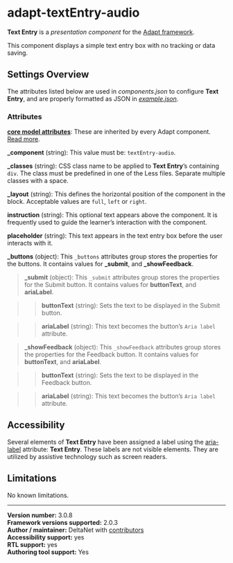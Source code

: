 # adapt-textEntry-audio

**Text Entry** is a *presentation component* for the [Adapt framework](https://github.com/adaptlearning/adapt_framework).   

This component displays a simple text entry box with no tracking or data saving.

## Settings Overview

The attributes listed below are used in *components.json* to configure **Text Entry**, and are properly formatted as JSON in [*example.json*](https://github.com/deltanet/adapt-textEntry-audio/blob/master/example.json).

### Attributes

[**core model attributes**](https://github.com/adaptlearning/adapt_framework/wiki/Core-model-attributes): These are inherited by every Adapt component. [Read more](https://github.com/adaptlearning/adapt_framework/wiki/Core-model-attributes).

**_component** (string): This value must be: `textEntry-audio`.

**_classes** (string): CSS class name to be applied to **Text Entry**’s containing `div`. The class must be predefined in one of the Less files. Separate multiple classes with a space.

**_layout** (string): This defines the horizontal position of the component in the block. Acceptable values are `full`, `left` or `right`.  

**instruction** (string): This optional text appears above the component. It is frequently used to guide the learner’s interaction with the component.  

**placeholder** (string): This text appears in the text entry box before the user interacts with it.  

**_buttons** (object):  This `_buttons` attributes group stores the properties for the buttons. It contains values for **_submit**, and **_showFeedback**.  

>**_submit** (object):  This `_submit` attributes group stores the properties for the Submit button. It contains values for **buttonText**, and **ariaLabel**.  

>>**buttonText** (string): Sets the text to be displayed in the Submit button.    

>>**ariaLabel** (string): This text becomes the button’s `Aria label` attribute.  

>**_showFeedback** (object):  This `_showFeedback` attributes group stores the properties for the Feedback button. It contains values for **buttonText**, and **ariaLabel**.  

>>**buttonText** (string): Sets the text to be displayed in the Feedback button.    

>>**ariaLabel** (string): This text becomes the button’s `Aria label` attribute.

## Accessibility
Several elements of **Text Entry** have been assigned a label using the [aria-label](https://github.com/adaptlearning/adapt_framework/wiki/Aria-Labels) attribute: **Text Entry**. These labels are not visible elements. They are utilized by assistive technology such as screen readers.   

## Limitations

No known limitations.  

----------------------------
**Version number:**  3.0.8     
**Framework versions supported:**  2.0.3     
**Author / maintainer:** DeltaNet with [contributors](https://github.com/deltanet/adapt-textEntry-audio/graphs/contributors)     
**Accessibility support:** yes  
**RTL support:** yes     
**Authoring tool support:** Yes
